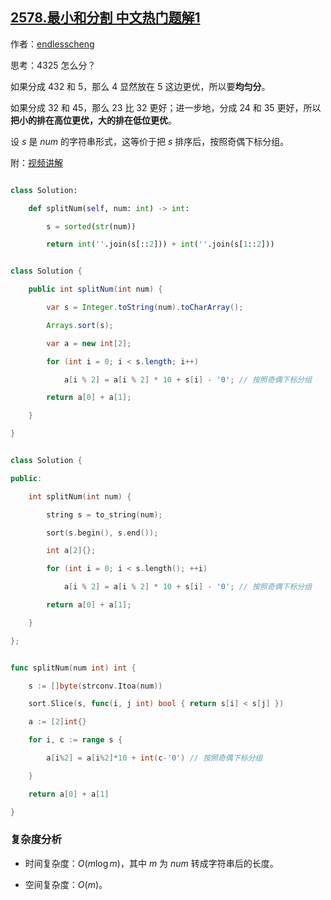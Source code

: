 ## [2578.最小和分割 中文热门题解1](https://leetcode.cn/problems/split-with-minimum-sum/solutions/100000/tan-xin-by-endlesscheng-x2o6)

作者：[endlesscheng](https://leetcode.cn/u/endlesscheng)

思考：$4325$ 怎么分？

如果分成 $432$ 和 $5$，那么 $4$ 显然放在 $5$ 这边更优，所以要**均匀分**。

如果分成 $32$ 和 $45$，那么 $23$ 比 $32$ 更好；进一步地，分成 $24$ 和 $35$ 更好，所以**把小的排在高位更优，大的排在低位更优**。

设 $s$ 是 $\textit{num}$ 的字符串形式，这等价于把 $s$ 排序后，按照奇偶下标分组。

附：[视频讲解](https://www.bilibili.com/video/BV1dY4y1C77x/)

```py [sol1-Python3]
class Solution:
    def splitNum(self, num: int) -> int:
        s = sorted(str(num))
        return int(''.join(s[::2])) + int(''.join(s[1::2]))
```

```java [sol1-Java]
class Solution {
    public int splitNum(int num) {
        var s = Integer.toString(num).toCharArray();
        Arrays.sort(s);
        var a = new int[2];
        for (int i = 0; i < s.length; i++)
            a[i % 2] = a[i % 2] * 10 + s[i] - '0'; // 按照奇偶下标分组
        return a[0] + a[1];
    }
}
```

```cpp [sol1-C++]
class Solution {
public:
    int splitNum(int num) {
        string s = to_string(num);
        sort(s.begin(), s.end());
        int a[2]{};
        for (int i = 0; i < s.length(); ++i)
            a[i % 2] = a[i % 2] * 10 + s[i] - '0'; // 按照奇偶下标分组
        return a[0] + a[1];
    }
};
```

```go [sol1-Go]
func splitNum(num int) int {
	s := []byte(strconv.Itoa(num))
	sort.Slice(s, func(i, j int) bool { return s[i] < s[j] })
	a := [2]int{}
	for i, c := range s {
		a[i%2] = a[i%2]*10 + int(c-'0') // 按照奇偶下标分组
	}
	return a[0] + a[1]
}
```

### 复杂度分析

- 时间复杂度：$O(m\log m)$，其中 $m$ 为 $\textit{num}$ 转成字符串后的长度。
- 空间复杂度：$O(m)$。
